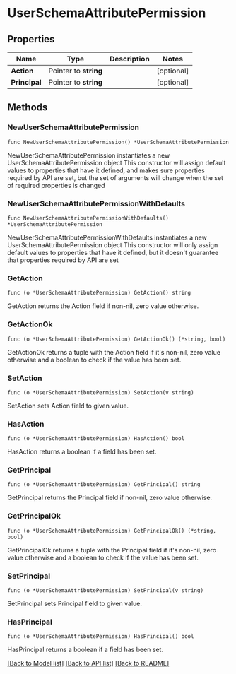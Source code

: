 # UserSchemaAttributePermission

## Properties

Name | Type | Description | Notes
------------ | ------------- | ------------- | -------------
**Action** | Pointer to **string** |  | [optional] 
**Principal** | Pointer to **string** |  | [optional] 

## Methods

### NewUserSchemaAttributePermission

`func NewUserSchemaAttributePermission() *UserSchemaAttributePermission`

NewUserSchemaAttributePermission instantiates a new UserSchemaAttributePermission object
This constructor will assign default values to properties that have it defined,
and makes sure properties required by API are set, but the set of arguments
will change when the set of required properties is changed

### NewUserSchemaAttributePermissionWithDefaults

`func NewUserSchemaAttributePermissionWithDefaults() *UserSchemaAttributePermission`

NewUserSchemaAttributePermissionWithDefaults instantiates a new UserSchemaAttributePermission object
This constructor will only assign default values to properties that have it defined,
but it doesn't guarantee that properties required by API are set

### GetAction

`func (o *UserSchemaAttributePermission) GetAction() string`

GetAction returns the Action field if non-nil, zero value otherwise.

### GetActionOk

`func (o *UserSchemaAttributePermission) GetActionOk() (*string, bool)`

GetActionOk returns a tuple with the Action field if it's non-nil, zero value otherwise
and a boolean to check if the value has been set.

### SetAction

`func (o *UserSchemaAttributePermission) SetAction(v string)`

SetAction sets Action field to given value.

### HasAction

`func (o *UserSchemaAttributePermission) HasAction() bool`

HasAction returns a boolean if a field has been set.

### GetPrincipal

`func (o *UserSchemaAttributePermission) GetPrincipal() string`

GetPrincipal returns the Principal field if non-nil, zero value otherwise.

### GetPrincipalOk

`func (o *UserSchemaAttributePermission) GetPrincipalOk() (*string, bool)`

GetPrincipalOk returns a tuple with the Principal field if it's non-nil, zero value otherwise
and a boolean to check if the value has been set.

### SetPrincipal

`func (o *UserSchemaAttributePermission) SetPrincipal(v string)`

SetPrincipal sets Principal field to given value.

### HasPrincipal

`func (o *UserSchemaAttributePermission) HasPrincipal() bool`

HasPrincipal returns a boolean if a field has been set.


[[Back to Model list]](../README.md#documentation-for-models) [[Back to API list]](../README.md#documentation-for-api-endpoints) [[Back to README]](../README.md)


